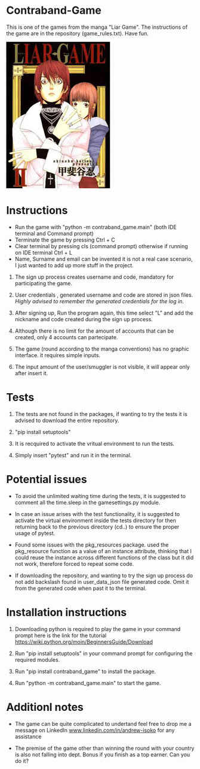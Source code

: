 # Contraband-Game

This is one of the games from the manga "Liar Game". The instructions of the game are in the repository (game_rules.txt). 
Have fun.

![ image alt](https://github.com/andrewisoko/contraband_game/blob/main/images/image%2001.jpg)


# Instructions


* Run the game with "python -m contraband_game.main" (both IDE terminal and Command prompt)
*  Terminate the game by pressing Ctrl + C
* Clear terminal by pressing cls (command prompt) otherwise if running on IDE terminal Ctrl + L
* Name, Surname and email can be invented it is not a real case scenario, I just wanted to add up more stuff in the project.

1) The sign up process creates username and code, mandatory for participating the game.

2) User credentials , generated username and code are stored in json files. *Highly advised to remember the generated credentials for the log in*. 

3) After signing up,  Run the program again, this time select "L" and add the nickname and code created during the sign up process.

4) Although there is no limit for the amount of accounts that can be created, only 4 accounts can partecipate.

5) The game (round according to the manga conventions) has no graphic interface. it requires simple inputs.

6) The input amount of the user/smuggler is not visible, it will appear only after insert it.

# Tests 


1) The tests are not found in the packages, if wanting to try the tests it is advised to download the entire repository.

2) "pip install setuptools" 

3) It is recquired to activate the vritual environment to run the tests.

4) Simply insert "pytest" and run it in the terminal.



# Potential issues


*  To avoid the unlimited waiting time during the tests, it is suggested to comment all the time.sleep in the gamesettings.py module.

*  In case an issue arises with the test functionality, it is suggested to activate the virtual environment inside the tests directory for then returning back to the previous directory (cd..) to ensure the proper usage of pytest. 

* Found some issues with the pkg_resources package. used the pkg_resource function as a value of an instance attribute, thinking that I could reuse the instance across different functions of the class but it did not work, therefore forced to repeat some code.

* If downloading the repository, and wanting to try the sign up process do not add backslash found in user_data_json file generated code. Omit it from the generated code when past it to the terminal.


# Installation instructions


1) Downloading python is required to play the game in your command prompt here is the link for the tutorial https://wiki.python.org/moin/BeginnersGuide/Download

2) Run "pip install setuptools" in your command prompt for configuring the required modules.

3) Run "pip install contraband_game" to install the package.

4) Run  "python -m contraband_game.main" to start the game.


# Additionl notes


* The game can be quite complicated to undertand feel free to drop me a message on LinkedIn www.linkedin.com/in/andrew-isoko for any assistance

* The premise of the game other than winning the round with your country is also not falling into dept. Bonus if you finish as a top earner. Can you do it?





